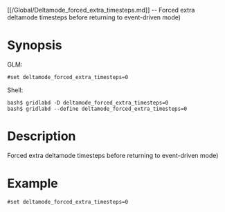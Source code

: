 [[/Global/Deltamode_forced_extra_timesteps.md]] -- Forced extra deltamode timesteps before returning to event-driven mode)

# Synopsis
GLM:
~~~
#set deltamode_forced_extra_timesteps=0
~~~
Shell:
~~~
bash$ gridlabd -D deltamode_forced_extra_timesteps=0
bash$ gridlabd --define deltamode_forced_extra_timesteps=0
~~~

# Description

Forced extra deltamode timesteps before returning to event-driven mode)

# Example

~~~
#set deltamode_forced_extra_timesteps=0
~~~
